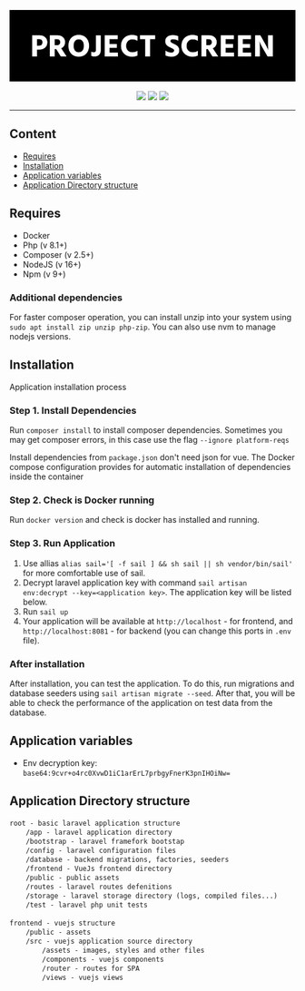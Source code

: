 <p align="center">
    <img src='logo.svg' style='margin: 0 auto;'>
</p>

<p align='center'>
    <img src='https://img.shields.io/github/downloads/BlankBuffoon/Project-Screen/total'>
    <img src='https://img.shields.io/github/last-commit/BlankBuffoon/Project-Screen/main'>
    <img src='https://img.shields.io/github/contributors/BlankBuffoon/Project-Screen'>
</p>

---

## Content
- [Requires](#requires)
- [Installation](#installation)
- [Application variables](#variables)
- [Application Directory structure](#directory-structure)

<a id="requires"></a>
## Requires

- Docker
- Php (v 8.1+)
- Composer (v 2.5+)
- NodeJS (v 16+)
- Npm (v 9+)

### Additional dependencies

For faster composer operation, you can install unzip into your system using `sudo apt install zip unzip php-zip`. You can also use nvm to manage nodejs versions.

<a id="installation"></a>
## Installation

Application installation process

### Step 1. Install Dependencies

Run `composer install` to install composer dependencies. Sometimes you may get composer errors, in this case use the flag `--ignore platform-reqs`

Install dependencies from `package.json` don't need json for vue. The Docker compose configuration provides for automatic installation of dependencies inside the container

### Step 2. Check is Docker running

Run `docker version` and check is docker has installed and running.

### Step 3. Run Application

1. Use allias `alias sail='[ -f sail ] && sh sail || sh vendor/bin/sail'` for more comfortable use of sail.
2. Decrypt laravel application key with command `sail artisan env:decrypt --key=<application key>`. The application key will be listed below.
3. Run `sail up`
4. Your application will be available at `http://localhost` - for frontend, and `http://localhost:8081` - for backend (you can change this ports in `.env` file). 

### After installation

After installation, you can test the application. To do this, run migrations and database seeders using `sail artisan migrate --seed`. After that, you will be able to check the performance of the application on test data from the database.

<a id="variables"></a>
## Application variables
 
- Env decryption key: `base64:9cvr+o4rc0XvwD1iC1arErL7prbgyFnerK3pnIHOiNw=`

<a id="directory-structure"></a>
## Application Directory structure

```
root - basic laravel application structure
    /app - laravel application directory
    /bootstrap - laravel framefork bootstap
    /config - laravel configuration files
    /database - backend migrations, factories, seeders
    /frontend - VueJs frontend directory
    /public - public assets
    /routes - laravel routes defenitions
    /storage - laravel storage directory (logs, compiled files...)
    /test - laravel php unit tests

frontend - vuejs structure
    /public - assets
    /src - vuejs application source directory
        /assets - images, styles and other files
        /components - vuejs components
        /router - routes for SPA
        /views - vuejs views
```
